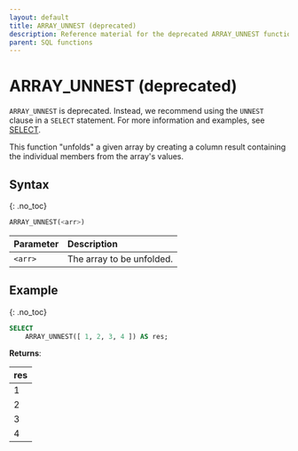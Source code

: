 ```yaml
---
layout: default
title: ARRAY_UNNEST (deprecated)
description: Reference material for the deprecated ARRAY_UNNEST function.
parent: SQL functions
---
```


# ARRAY_UNNEST (deprecated)

`ARRAY_UNNEST` is deprecated. Instead, we recommend using the `UNNEST` clause in a `SELECT` statement. For more information and examples, see [SELECT](../commands/select.md#unnest).

This function "unfolds" a given array by creating a column result containing the individual members from the array's values.

## Syntax
{: .no_toc}

```sql
ARRAY_UNNEST(<arr>)
```

| Parameter | Description               |
| :--------- | :------------------------- |
| `<arr>`   | The array to be unfolded. |

## Example
{: .no_toc}

```sql
SELECT
	ARRAY_UNNEST([ 1, 2, 3, 4 ]) AS res;
```

**Returns**:

| res |
| :--- |
| 1   |
| 2   |
| 3   |
| 4   |
